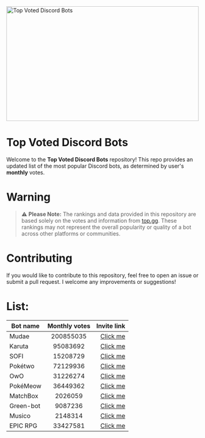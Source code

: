 <img src="https://miro.medium.com/v2/resize:fit:1400/0*HZPDFAVijYC-uNJ6.png" alt="Top Voted Discord Bots" height="300" width="100%">

# Top Voted Discord Bots

Welcome to the **Top Voted Discord Bots** repository! This repo provides an updated list of the most popular Discord bots, as determined by user's **monthly** votes.

# Warning
> ⚠️ **Please Note:** The rankings and data provided in this repository are based solely on the votes and information from [top.gg](https://top.gg/). These rankings may not represent the overall popularity or quality of a bot across other platforms or communities.

# Contributing

If you would like to contribute to this repository, feel free to open an issue or submit a pull request. I welcome any improvements or suggestions!

# List:



| Bot name        | Monthly votes           | Invite link  |
| ------------- |:-------------:| -----:|
| Mudae      | 200855035 | [Click me](https://discord.com/api/oauth2/authorize?client_id=432610292342587392&permissions=537159744&scope=applications.commands%20bot) |
| Karuta      | 95083692 | [Click me](https://discordapp.com/oauth2/authorize?client_id=646937666251915264&permissions=379969&scope=bot) |
| SOFI      | 15208729 | [Click me](https://discord.com/api/oauth2/authorize?client_id=853629533855809596&scope=bot+applications.commands&permissions=515396455521) |
| Pokétwo      | 72129936 | [Click me](https://discord.com/oauth2/authorize?client_id=716390085896962058&scope=bot%20applications.commands&permissions=388168) |
| OwO      | 31226274 | [Click me](https://discordapp.com/oauth2/authorize?client_id=408785106942164992&permissions=1074120776&scope=bot) |
| PokéMeow      | 36449362 | [Click me](https://discord.com/oauth2/authorize?client_id=664508672713424926&scope=bot%20applications.commands&permissions=388168) |
| MatchBox      | 2026059 | [Click me](https://discord.com/oauth2/authorize?client_id=1145363441524166758&permissions=20204552&scope=bot%20applications.commands) |
| Green-bot      | 9087236 | [Click me](https://discord.com/oauth2/authorize?client_id=783708073390112830&scope=bot+applications.commands&permissions=4331695368) |
| Musico      | 2148314 | [Click me](https://discord.com/api/oauth2/authorize?client_id=810540985032900648&permissions=2150754416&scope=bot) |
| EPIC RPG      | 33427581 | [Click me](https://discord.com/api/oauth2/authorize?client_id=555955826880413696&permissions=378944&scope=bot%20applications.commands) |
